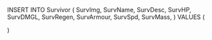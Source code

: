 INSERT INTO Survivor (
    SurvImg,
    SurvName,
    SurvDesc,
    SurvHP,
    SurvDMGL,
    SurvRegen,
    SurvArmour,
    SurvSpd,
    SurvMass,
)
VALUES (
    
)